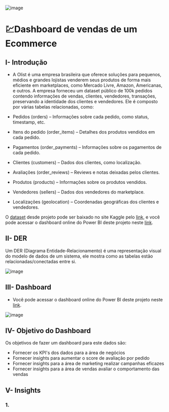 ![image](https://github.com/user-attachments/assets/34c03178-fe24-4300-95f8-7df6fcf75b4c)



# 💹Dashboard de vendas de um Ecommerce

## I- Introdução
- A Olist é uma empresa brasileira que oferece soluções para pequenos, médios e grandes lojistas venderem seus produtos de forma mais eficiente em marketplaces, como Mercado Livre, Amazon, Americanas, e outros. A empresa forneceu um dataset público de 100k pedidos contendo informações de vendas, clientes, vendedores, transações, preservando a identidade dos clientes e vendedores. Ele é composto por várias tabelas relacionadas, como:

- Pedidos (orders) – Informações sobre cada pedido, como status, timestamp, etc.
- Itens do pedido (order_items) – Detalhes dos produtos vendidos em cada pedido.
- Pagamentos (order_payments) – Informações sobre os pagamentos de cada pedido.
- Clientes (customers) – Dados dos clientes, como localização.
- Avaliações (order_reviews) – Reviews e notas deixadas pelos clientes.
- Produtos (products) – Informações sobre os produtos vendidos.
- Vendedores (sellers) – Dados dos vendedores do marketplace.
- Localizações (geolocation) – Coordenadas geográficas dos clientes e vendedores.

O [dataset](https://www.kaggle.com/datasets/olistbr/brazilian-ecommerce) desde projeto pode ser baixado no site Kaggle pelo [link](https://www.kaggle.com/datasets/olistbr/brazilian-ecommerce), e você pode acessar o dashboard online do Power BI deste projeto neste [link](https://app.powerbi.com/view?r=eyJrIjoiZGY0YTAzMzctZmVhYi00NDFkLTkzYWYtMTgwZDcxMzE2ZGM3IiwidCI6IjRmZDUyYzZkLTcwMDctNDc1NS04NWZhLTI1Zjg2ZTcxYWVjNyJ9).

## II- DER
Um DER (Diagrama Entidade-Relacionamento) é uma representação visual do modelo de dados de um sistema, ele mostra como as tabelas estão relacionadas/conectadas entre si.

![image](https://github.com/user-attachments/assets/4bbce40f-b0fe-42d0-8042-ec01f4fd0b04)



## III- Dashboard
- Você pode acessar o dashboard online do Power BI deste projeto neste [link](https://app.powerbi.com/view?r=eyJrIjoiZGY0YTAzMzctZmVhYi00NDFkLTkzYWYtMTgwZDcxMzE2ZGM3IiwidCI6IjRmZDUyYzZkLTcwMDctNDc1NS04NWZhLTI1Zjg2ZTcxYWVjNyJ9).

![image](https://github.com/user-attachments/assets/6f23cb4d-740b-4398-945f-4ac472a6bf4e)






## IV- Objetivo do Dashboard
Os objetivos de fazer um dashboard para este dados são:
- Fornecer os KPI's dos dados para a área de negócios
- Fornecer insights para aumentar o score de avaliação por pedido
- Fornecer insights para a área de marketing realizar campanhas eficazes
- Fornecer insights para a área de vendas avaliar o comportamento das vendas



## V- Insights


### 1. 





